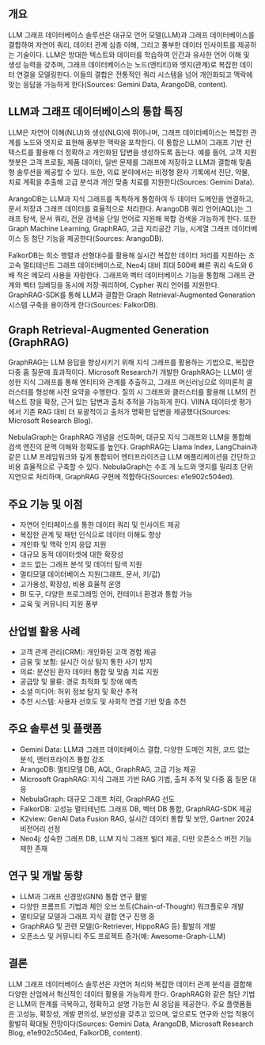 ## 개요
LLM 그래프 데이터베이스 솔루션은 대규모 언어 모델(LLM)과 그래프 데이터베이스를 결합하여 자연어 쿼리, 데이터 관계 심층 이해, 그리고 풍부한 데이터 인사이트를 제공하는 기술이다. LLM은 방대한 텍스트와 데이터를 학습하여 인간과 유사한 언어 이해 및 생성 능력을 갖추며, 그래프 데이터베이스는 노드(엔티티)와 엣지(관계)로 복잡한 데이터 연결을 모델링한다. 이들의 결합은 전통적인 쿼리 시스템을 넘어 개인화되고 맥락에 맞는 응답을 가능하게 한다(Sources: Gemini Data, ArangoDB, content).

## LLM과 그래프 데이터베이스의 통합 특징
LLM은 자연어 이해(NLU)와 생성(NLG)에 뛰어나며, 그래프 데이터베이스는 복잡한 관계를 노드와 엣지로 표현해 풍부한 맥락을 포착한다. 이 통합은 LLM이 그래프 기반 컨텍스트를 활용해 더 정확하고 개인화된 답변을 생성하도록 돕는다. 예를 들어, 고객 지원 챗봇은 고객 프로필, 제품 데이터, 일반 문제를 그래프에 저장하고 LLM과 결합해 맞춤형 솔루션을 제공할 수 있다. 또한, 의료 분야에서는 비정형 환자 기록에서 진단, 약물, 치료 계획을 추출해 고급 분석과 개인 맞춤 치료를 지원한다(Sources: Gemini Data).

ArangoDB는 LLM과 지식 그래프를 독특하게 통합하여 두 데이터 도메인을 연결하고, 문서 저장과 그래프 데이터를 효율적으로 처리한다. ArangoDB 쿼리 언어(AQL)는 그래프 탐색, 문서 쿼리, 전문 검색을 단일 언어로 지원해 복합 검색을 가능하게 한다. 또한 Graph Machine Learning, GraphRAG, 고급 지리공간 기능, 시계열 그래프 데이터베이스 등 첨단 기능을 제공한다(Sources: ArangoDB).

FalkorDB는 희소 행렬과 선형대수를 활용해 실시간 복잡한 데이터 처리를 지원하는 초고속 멀티테넌트 그래프 데이터베이스로, Neo4j 대비 최대 500배 빠른 쿼리 속도와 6배 적은 메모리 사용을 자랑한다. 그래프와 벡터 데이터베이스 기능을 통합해 그래프 관계와 벡터 임베딩을 동시에 저장·쿼리하며, Cypher 쿼리 언어를 지원한다. GraphRAG-SDK를 통해 LLM과 결합한 Graph Retrieval-Augmented Generation 시스템 구축을 용이하게 한다(Sources: FalkorDB).

## Graph Retrieval-Augmented Generation (GraphRAG)
GraphRAG는 LLM 응답을 향상시키기 위해 지식 그래프를 활용하는 기법으로, 복잡한 다중 홉 질문에 효과적이다. Microsoft Research가 개발한 GraphRAG는 LLM이 생성한 지식 그래프를 통해 엔티티와 관계를 추출하고, 그래프 머신러닝으로 의미론적 클러스터를 형성해 사전 요약을 수행한다. 질의 시 그래프와 클러스터를 활용해 LLM의 컨텍스트 창을 확장, 근거 있는 답변과 출처 추적을 가능하게 한다. VIINA 데이터셋 평가에서 기존 RAG 대비 더 포괄적이고 출처가 명확한 답변을 제공했다(Sources: Microsoft Research Blog).

NebulaGraph는 GraphRAG 개념을 선도하며, 대규모 지식 그래프와 LLM을 통합해 검색 엔진의 문맥 이해와 정확도를 높인다. GraphRAG는 Llama Index, LangChain과 같은 LLM 프레임워크와 깊게 통합되어 엔터프라이즈급 LLM 애플리케이션을 간단하고 비용 효율적으로 구축할 수 있다. NebulaGraph는 수조 개 노드와 엣지를 밀리초 단위 지연으로 처리하며, GraphRAG 구현에 적합하다(Sources: e1e902c504ed).

## 주요 기능 및 이점
- 자연어 인터페이스를 통한 데이터 쿼리 및 인사이트 제공
- 복잡한 관계 및 패턴 인식으로 데이터 이해도 향상
- 개인화 및 맥락 인지 응답 지원
- 대규모 동적 데이터셋에 대한 확장성
- 코드 없는 그래프 분석 및 데이터 탐색 지원
- 멀티모델 데이터베이스 지원(그래프, 문서, 키/값)
- 고가용성, 확장성, 비용 효율적 운영
- BI 도구, 다양한 프로그래밍 언어, 컨테이너 환경과 통합 가능
- 교육 및 커뮤니티 지원 풍부

## 산업별 활용 사례
- 고객 관계 관리(CRM): 개인화된 고객 경험 제공
- 금융 및 보험: 실시간 이상 탐지 통한 사기 방지
- 의료: 분산된 환자 데이터 통합 및 맞춤 치료 지원
- 공급망 및 물류: 경로 최적화 및 장애 예측
- 소셜 미디어: 허위 정보 탐지 및 확산 추적
- 추천 시스템: 사용자 선호도 및 사회적 연결 기반 맞춤 추천

## 주요 솔루션 및 플랫폼
- Gemini Data: LLM과 그래프 데이터베이스 결합, 다양한 도메인 지원, 코드 없는 분석, 엔터프라이즈 통합 강조
- ArangoDB: 멀티모델 DB, AQL, GraphRAG, 고급 기능 제공
- Microsoft GraphRAG: 지식 그래프 기반 RAG 기법, 출처 추적 및 다중 홉 질문 대응
- NebulaGraph: 대규모 그래프 처리, GraphRAG 선도
- FalkorDB: 고성능 멀티테넌트 그래프 DB, 벡터 DB 통합, GraphRAG-SDK 제공
- K2view: GenAI Data Fusion RAG, 실시간 데이터 통합 및 보안, Gartner 2024 비전어리 선정
- Neo4j: 성숙한 그래프 DB, LLM 지식 그래프 빌더 제공, 다만 오픈소스 버전 기능 제한 존재

## 연구 및 개발 동향
- LLM과 그래프 신경망(GNN) 통합 연구 활발
- 다양한 프롬프트 기법과 체인 오브 쏘트(Chain-of-Thought) 워크플로우 개발
- 멀티모달 모델과 그래프 지식 결합 연구 진행 중
- GraphRAG 및 관련 모델(G-Retriever, HippoRAG 등) 활발히 개발
- 오픈소스 및 커뮤니티 주도 프로젝트 증가(예: Awesome-Graph-LLM)

## 결론
LLM 그래프 데이터베이스 솔루션은 자연어 처리와 복잡한 데이터 관계 분석을 결합해 다양한 산업에서 혁신적인 데이터 활용을 가능하게 한다. GraphRAG와 같은 첨단 기법은 LLM의 한계를 극복하고, 정확하고 설명 가능한 AI 응답을 제공한다. 주요 플랫폼들은 고성능, 확장성, 개발 편의성, 보안성을 갖추고 있으며, 앞으로도 연구와 산업 적용이 활발히 확대될 전망이다(Sources: Gemini Data, ArangoDB, Microsoft Research Blog, e1e902c504ed, FalkorDB, content).